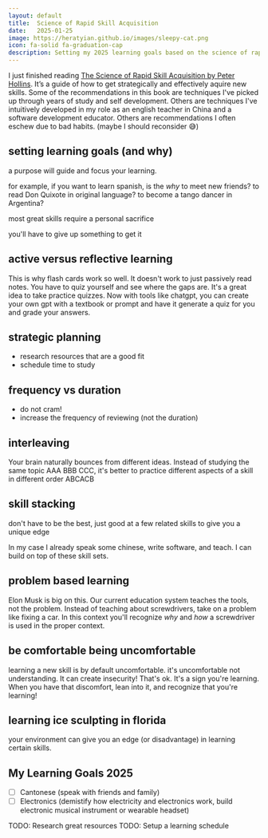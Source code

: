 ```yaml
---
layout: default
title:  Science of Rapid Skill Acquisition
date:   2025-01-25
image: https://heratyian.github.io/images/sleepy-cat.png
icon: fa-solid fa-graduation-cap
description: Setting my 2025 learning goals based on the science of rapid skill acquisition
---
```


I just finished reading [The Science of Rapid Skill Acquisition by Peter Hollins](https://www.amazon.com/Science-Rapid-Skill-Acquisition-Information-ebook/dp/B07NS6QNSR). It’s a guide of how to get strategically and effectively aquire new skills. Some of the recommendations in this book are techniques I've picked up through years of study and self development. Others are techniques I've intuitively developed in my role as an english teacher in China and a software development educator. Others are recommendations I often eschew due to bad habits. (maybe I should reconsider 😅)

## setting learning goals (and why)

a purpose will guide and focus your learning.

for example, if you want to learn spanish, is the *why* to meet new friends? to read Don Quixote in original language? to become a tango dancer in Argentina? 

most great skills require a personal sacrifice

you'll have to give up something to get it

## active versus reflective learning

This is why flash cards work so well. It doesn't work to just passively read notes. You have to quiz yourself and see where the gaps are. It's a great idea to take practice quizzes. Now with tools like chatgpt, you can create your own gpt with a textbook or prompt and have it generate a quiz for you and grade your answers.

## strategic planning

- research resources that are a good fit
- schedule time to study

## frequency vs duration
- do not cram!
- increase the frequency of reviewing (not the duration)

## interleaving

Your brain naturally bounces from different ideas. Instead of studying the same topic AAA BBB CCC, it's better to practice different aspects of a skill in different order ABCACB

## skill stacking
don't have to be the best, just good at a few related skills to give you a unique edge

In my case I already speak some chinese, write software, and teach. I can build on top of these skill sets.

## problem based learning

Elon Musk is big on this. Our current education system teaches the tools, not the problem. Instead of teaching about screwdrivers, take on a problem like fixing a car. In this context you'll recognize *why* and *how* a screwdriver is used in the proper context.

## be comfortable being uncomfortable

learning a new skill is by default uncomfortable. it's uncomfortable not understanding. It can create insecurity! That's ok. It's a sign you're learning. When you have that discomfort, lean into it, and recognize that you're learning!

## learning ice sculpting in florida
your environment can give you an edge (or disadvantage) in learning certain skills. 

## My Learning Goals 2025

- [ ] Cantonese (speak with friends and family)
- [ ] Electronics (demistify how electricity and electronics work, build electronic musical instrument or wearable headset)

TODO: Research great resources
TODO: Setup a learning schedule
